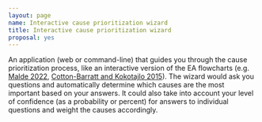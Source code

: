 ```yaml
---
layout: page
name: Interactive cause prioritization wizard
title: Interactive cause prioritization wizard
proposal: yes
---
```


An application (web or command-line) that guides you through the cause prioritization process, like an interactive version of the EA flowcharts (e.g. [Malde 2022](https://forum.effectivealtruism.org/posts/TCtbuGC3yBisToXxZ/a-guided-cause-prioritisation-flowchart), [Cotton-Barratt and Kokotajlo 2015](http://globalprioritiesproject.org/2015/09/flowhart/)). The wizard would ask you questions and automatically determine which causes are the most important based on your answers. It could also take into account your level of confidence (as a probability or percent) for answers to individual questions and weight the causes accordingly.
